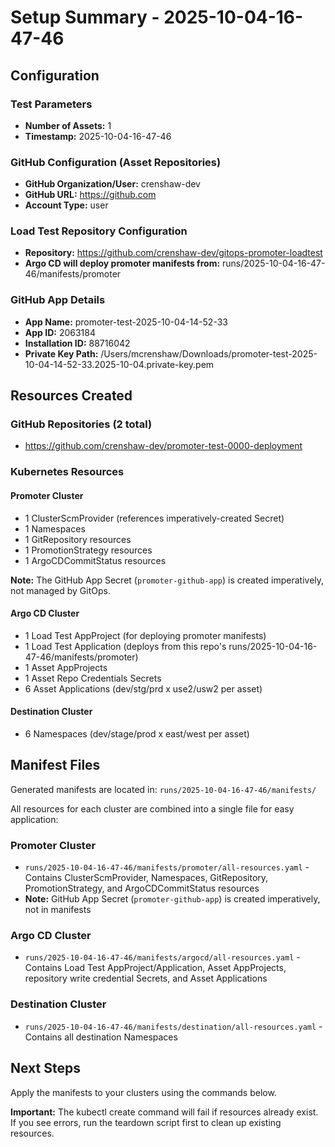 # Setup Summary - 2025-10-04-16-47-46

## Configuration

### Test Parameters
- **Number of Assets:** 1
- **Timestamp:** 2025-10-04-16-47-46

### GitHub Configuration (Asset Repositories)
- **GitHub Organization/User:** crenshaw-dev
- **GitHub URL:** https://github.com
- **Account Type:** user

### Load Test Repository Configuration
- **Repository:** https://github.com/crenshaw-dev/gitops-promoter-loadtest
- **Argo CD will deploy promoter manifests from:** runs/2025-10-04-16-47-46/manifests/promoter

### GitHub App Details
- **App Name:** promoter-test-2025-10-04-14-52-33
- **App ID:** 2063184
- **Installation ID:** 88716042
- **Private Key Path:** /Users/mcrenshaw/Downloads/promoter-test-2025-10-04-14-52-33.2025-10-04.private-key.pem

## Resources Created

### GitHub Repositories (2 total)

- https://github.com/crenshaw-dev/promoter-test-0000-deployment

### Kubernetes Resources

#### Promoter Cluster
- 1 ClusterScmProvider (references imperatively-created Secret)
- 1 Namespaces
- 1 GitRepository resources
- 1 PromotionStrategy resources
- 1 ArgoCDCommitStatus resources

**Note:** The GitHub App Secret (`promoter-github-app`) is created imperatively, not managed by GitOps.

#### Argo CD Cluster
- 1 Load Test AppProject (for deploying promoter manifests)
- 1 Load Test Application (deploys from this repo's runs/2025-10-04-16-47-46/manifests/promoter)
- 1 Asset AppProjects
- 1 Asset Repo Credentials Secrets
- 6 Asset Applications (dev/stg/prd x use2/usw2 per asset)

#### Destination Cluster
- 6 Namespaces (dev/stage/prod x east/west per asset)

## Manifest Files

Generated manifests are located in: `runs/2025-10-04-16-47-46/manifests/`

All resources for each cluster are combined into a single file for easy application:

### Promoter Cluster
- `runs/2025-10-04-16-47-46/manifests/promoter/all-resources.yaml` - Contains ClusterScmProvider, Namespaces, GitRepository, PromotionStrategy, and ArgoCDCommitStatus resources
- **Note:** GitHub App Secret (`promoter-github-app`) is created imperatively, not in manifests

### Argo CD Cluster
- `runs/2025-10-04-16-47-46/manifests/argocd/all-resources.yaml` - Contains Load Test AppProject/Application, Asset AppProjects, repository write credential Secrets, and Asset Applications

### Destination Cluster
- `runs/2025-10-04-16-47-46/manifests/destination/all-resources.yaml` - Contains all destination Namespaces

## Next Steps

Apply the manifests to your clusters using the commands below.

**Important:** The kubectl create command will fail if resources already exist. If you see errors, run the teardown script first to clean up existing resources.
